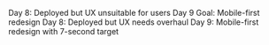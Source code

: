 Day 8: Deployed but UX unsuitable for users
Day 9 Goal: Mobile-first redesign
Day 8: Deployed but UX needs overhaul
Day 9: Mobile-first redesign with 7-second target
